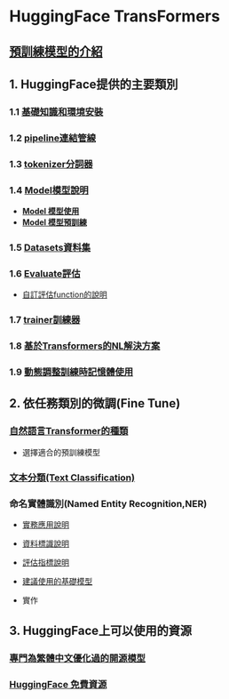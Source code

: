 # HuggingFace TransFormers
## [預訓練模型的介紹](./預訓練模型的一些基礎知識)
## 1. HuggingFace提供的主要類別
### 1.1 [基礎知識和環境安裝](./環境安裝)
### 1.2 [pipeline連結管線](./pipeline/)
### 1.3 [tokenizer分詞器](./tokenizer/)
### 1.4 [Model模型說明](./model/)
- [**Model 模型使用**](./model/example.md)
- [**Model 模型預訓練**](./model/pretrain.md)
### 1.5 [Datasets資料集](./datasets/)
### 1.6 [Evaluate評估](./evaluate/)
- [自訂評估function的說明](./evaluate/自訂評估function的說明.md)
### 1.7 [trainer訓練器](./trainer/)
### 1.8 [基於Transformers的NL解決方案](./基於Transformers的NL解決方案)
### 1.9 [動態調整訓練時記憶體使用](./動態調整訓練時記憶體使用)

## 2. 依任務類別的微調(Fine Tune)
### [自然語言Transformer的種類](./實戰運用/選擇適合的預訓練模型)
- 選擇適合的預訓練模型

### [文本分類(Text Classification)](./實戰運用/text_classification)

### 命名實體識別(Named Entity Recognition,NER)
- [實務應用說明](./實戰運用/NER/實務運用說明.md)
- [資料標識說明](./實戰運用/NER/資料標示說明.md)
- [評估指標說明](./實戰運用/NER/評估指標說明.md)
- [建議使用的基礎模型](./實戰運用/NER/建議使用的基礎模型.md)

- 實作

## 3. HuggingFace上可以使用的資源
### [專門為繁體中文優化過的開源模型](./source_for_tw)
### [HuggingFace 免費資源](./source_hugging_face)









